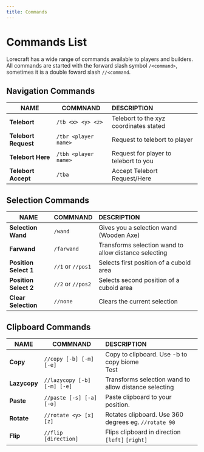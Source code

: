 ```yaml
---
title: Commands
---
```


# Commands List

Lorecraft has a wide range of commands available to players and builders. All commands are started with the forward slash symbol `/<command>`, sometimes it is a double foward slash `//<command`.

## Navigation Commands

| NAME                 | COMMNAND             | DESCRIPTION                            |
| -------------------- | -------------------- | :------------------------------------- |
| **Telebort**         | `/tb <x> <y> <z>`    | Telebort to the xyz coordinates stated |
| **Telebort Request** | `/tbr <player name>` | Request to telebort to player          |
| **Telebort Here**    | `/tbh <player name>` | Request for player to telebort to you  |
| **Telebort Accept**  | `/tba`               | Accept Telebort Request/Here           |

## Selection Commands

| NAME                  | COMMNAND          | DESCRIPTION                                           |
| --------------------- | ----------------- | :---------------------------------------------------- |
| **Selection Wand**    | `/wand`           | Gives you a selection wand (Wooden Axe)               |
| **Farwand**           | `/farwand`        | Transforms selection wand to allow distance selecting |
| **Position Select 1** | `//1` or `//pos1` | Selects first position of a cuboid area               |
| **Position Select 2** | `//2` or `//pos2` | Selects second position of a cuboid area              |
| **Clear Selection**   | `//none`          | Clears the current selection                          |

## Clipboard Commands

| NAME         | COMMNAND                    | DESCRIPTION                                           |
| ------------ | --------------------------- | :---------------------------------------------------- |
| **Copy**     | `//copy [-b] [-m] [-e]`     | Copy to clipboard. Use -b to copy biome <br /> Test   |
| **Lazycopy** | `//lazycopy [-b] [-m] [-e]` | Transforms selection wand to allow distance selecting |
| **Paste**    | `//paste [-s] [-a] [-o]`    | Paste clipboard to your position.                     |
| **Rotate**   | `//rotate <y> [x] [z]`      | Rotates clipboard. Use 360 degrees eg. `//rotate 90`  |
| **Flip**     | `//flip [direction]`        | Flips clipboard in direction `[left]` `[right]`       |
